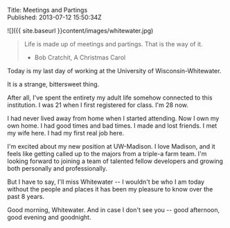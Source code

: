Title: Meetings and Partings  
Published: 2013-07-12 15:50:34Z 
  
![]({{ site.baseurl }}content/images/whitewater.jpg)

> Life is made up of meetings and partings. That is the way of it.
> - Bob Cratchit, A Christmas Carol

Today is my last day of working at the University of Wisconsin-Whitewater.

It is a strange, bittersweet thing.

After all, I've spent the entirety my adult life somehow connected to this institution. I was 21 when I first registered for class. I'm 28 now.

I had never lived away from home when I started attending. Now I own my own home. I had good times and bad times. I made and lost friends. I met my wife here. I had my first real job here.

I'm excited about my new position at UW-Madison. I love Madison, and it feels like getting called up to the majors from a triple-a farm team. I'm looking forward to joining a team of talented fellow developers and growing both personally and professionally.

But I have to say, I'll miss Whitewater -- I wouldn't be who I am today without the people and places it has been my pleasure to know over the past 8 years.

Good morning, Whitewater. And in case I don't see you -- good afternoon, good evening and goodnight.
